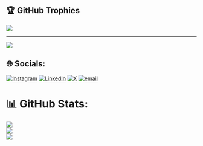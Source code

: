 
## 🏆 GitHub Trophies
![](https://github-profile-trophy.vercel.app/?username=Leta-Kasahun&theme=radical&no-frame=false&no-bg=true&margin-w=4)

---
[![](https://visitcount.itsvg.in/api?id=Leta-Kasahun&icon=0&color=5)](https://visitcount.itsvg.in)

<!-- Proudly created with GPRM ( https://gprm.itsvg.in ) -->
## 🌐 Socials:
[![Instagram](https://img.shields.io/badge/Instagram-%23E4405F.svg?logo=Instagram&logoColor=white)](https://instagram.com/leta_kasahun) [![LinkedIn](https://img.shields.io/badge/LinkedIn-%230077B5.svg?logo=linkedin&logoColor=white)](https://linkedin.com/in/LinkedIn/in/leta-kasahun) [![X](https://img.shields.io/badge/X-black.svg?logo=X&logoColor=white)](https://x.com/@letakasahun) [![email](https://img.shields.io/badge/Email-D14836?logo=gmail&logoColor=white)](mailto:letakasahun2@gmail.com) 
# 📊 GitHub Stats:
![](https://github-readme-stats.vercel.app/api?username=Leta-Kasahun&theme=cobalt&hide_border=false&include_all_commits=false&count_private=true)<br/>
![](https://nirzak-streak-stats.vercel.app/?user=Leta-Kasahun&theme=cobalt&hide_border=false)<br/>
![](https://github-readme-stats.vercel.app/api/top-langs/?username=Leta-Kasahun&theme=cobalt&hide_border=false&include_all_commits=false&count_private=true&layout=compact)



<!-- Proudly created with GPRM ( https://gprm.itsvg.in ) -->
